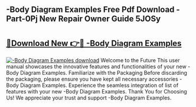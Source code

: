 ## -Body Diagram Examples Free Pdf Download - Part-0Pj New Repair Owner Guide 5JOSy

# <h2><a href="http://dfoozml.blite.top/?on=-Body+Diagram+Examples">🔗Download New 👉🔴 -Body Diagram Examples</a></h2>

[![-Body Diagram Examples download](https://i.imgur.com/lujVjoI.png)](http://dfoozml.blite.top/?on=-Body+Diagram+Examples)
Welcome to the Future This user manual showcases the innovative features and functionalities of your new -Body Diagram Examples. Familiarize with the Packaging Before discarding the packaging, please ensure you have kept all necessary accessories -Body Diagram Examples. Experience the seamless integration of list of features with your new -Body Diagram Examples. Thank You for Choosing Us! We appreciate your trust and support -Body Diagram Examples.
